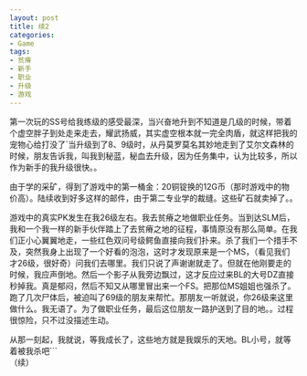 ```yaml
---
layout: post
title: 续2
categories:
- Game
tags:
- 贫瘠
- 新手
- 职业
- 升级
- 游戏
---
```


第一次玩的SS号给我练级的感受最深，当兴奋地升到不知道是几级的时候，带着个虚空胖子到处走来走去，耀武扬威，其实虚空根本就一完全肉盾，就这样把我的宠物心给打没了`当升级到了8、9级时，从丹莫罗莫名其妙地走到了艾尔文森林的时候，朋友告诉我，叫我到秘蓝，秘血去升级，因为任务集中，认为比较多，所以作为新手的我升级很快。。  
    
由于学的采矿，得到了游戏中的第一桶金：20铜锭换的12G币（那时游戏中的物价高）。陆续收到好多这样的邮件，由于第二专业学的裁缝。这些矿石就卖掉了。。  
    
游戏中的真实PK发生在我26级左右。我去贫瘠之地做职业任务。当到达SLM后，我和一个我一样的新手伙伴踏上了去贫瘠之地的征程，事情原没有那么简单。在我们正小心翼翼地走，一些红色双问号级鳄鱼直接向我们扑来。杀了我们一个措手不及，突然我身上出现了一个好看的泡泡，这时才发现原来是一个MS，（看见我们才26级，很好奇）问我们去哪里。我们只说了声谢谢就走了。但就在他刚要走的时候，我应声倒地。然后一个影子从我旁边飘过，这才反应过来BL的大号DZ直接秒掉我。真是郁闷，然后不知又从哪里冒出来一个FS。把那位MS姐姐也强杀了。跑了几次尸体后，被迫叫了69级的朋友来帮忙。那朋友一听就说，你26级来这里做什么。我无语了。为了做职业任务，最后这位朋友一路护送到了目的地。。过程很惊险，只不过没描述生动。  
    
从那一刻起，我就说，等我成长了，这些地方就是我娱乐的天地。BL小号，就等着被我杀吧```  
（续）  